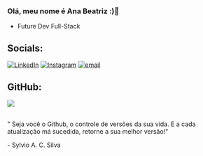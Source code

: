 ### Olá, meu nome é Ana Beatriz :)👋
* Future Dev Full-Stack 

## Socials:
[![LinkedIn](https://img.shields.io/badge/LinkedIn-%230077B5.svg?logo=linkedin&logoColor=white)](https://linkedin.com/in/anabeatrizqm)
[![Instagram](https://img.shields.io/badge/Instagram-%23E4405F.svg?logo=Instagram&logoColor=white)](https://www.instagram.com/q.aninha?igsh=cXN2bjB5bTR5OTgx) 
[![email](https://img.shields.io/badge/Email-D14836?logo=gmail&logoColor=white)](email.anabiaq22@gmailcom.br)

## GitHub:

![](https://github-readme-stats.vercel.app/api/top-langs/?username=anabiaq22-lgtm&theme=tokyonight&hide_border=false&include_all_commits=false&count_private=false&layout=compact)
</br>
</br>

" Seja você o Github, o controle de versões da sua vida. E a cada atualização má sucedida, retorne a sua melhor versão!" 
 <p>- Sylvio A. C. Silva</p> 
